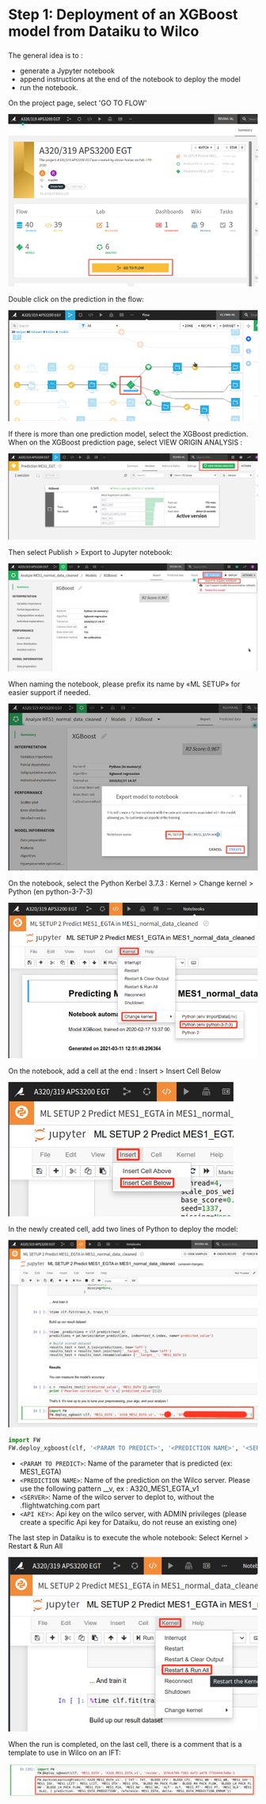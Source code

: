 # Step 1: Deployment of an XGBoost model from Dataiku to Wilco

### 

The general idea is to :

* generate a Jypyter notebook
* append instructions at the end of the notebook to deploy the model
* run the notebook.

On the project page, select 'GO TO FLOW'

![](../../.gitbook/assets/go_to_flow.png)

Double click on the prediction in the flow:

![](../../.gitbook/assets/select_prediction.png)

If there is more than one prediction model, select the XGBoost prediction. When on the XGBoost prediction page, select VIEW ORIGIN ANALYSIS :

![](../../.gitbook/assets/view_origin_analysis.png)

Then select Publish &gt; Export to Jupyter notebook:

![](../../.gitbook/assets/export_jupyter_notebook.png)

When naming the notebook, please prefix its name by «ML SETUP» for easier support if needed.

![](../../.gitbook/assets/create_jupyter_notebook.png)

On the notebook, select the Python Kerbel 3.7.3 : Kernel &gt; Change kernel &gt; Python \(en python-3-7-3\)

![](../../.gitbook/assets/change_kernel.png)

On the notebook, add a cell at the end : Insert &gt; Insert Cell Below

![](../../.gitbook/assets/insert_cell_below.png)

In the newly created cell, add two lines of Python to deploy the model:

![](../../.gitbook/assets/add_python_code.png)

```python
import FW
FW.deploy_xgboost(clf, '<PARAM TO PREDICT>', '<PREDICTION NAME>', '<SERVER>', '<API KEY>')
```

* `<PARAM TO PREDICT>`: Name of the parameter that is predicted \(ex: MES1\_EGTA\)
* `<PREDICTION NAME>`: Name of the prediction on the Wilco server. Please use the following pattern \_\_v, ex : A320\_MES1\_EGTA\_v1
* `<SERVER>`: Name of the wilco server to deplot to, without the .flightwatching.com part
* `<API KEY>`: Api key on the wilco server, with ADMIN privileges \(please create a specific Api key for Dataiku, do not reuse an existing one\)

The last step in Dataiku is to execute the whole notebook: Select Kernel &gt; Restart & Run All

![](../../.gitbook/assets/kernel_run_all.png)

When the run is completed, on the last cell, there is a comment that is a template to use in Wilco on an IFT:

![](../../.gitbook/assets/copy_in_ift.png)

### 

